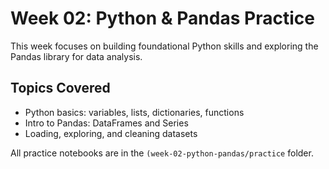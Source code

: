 # Week 02: Python & Pandas Practice

This week focuses on building foundational Python skills and exploring the Pandas library for data analysis.

## Topics Covered
- Python basics: variables, lists, dictionaries, functions
- Intro to Pandas: DataFrames and Series
- Loading, exploring, and cleaning datasets

All practice notebooks are in the `(week-02-python-pandas/practice` folder.
